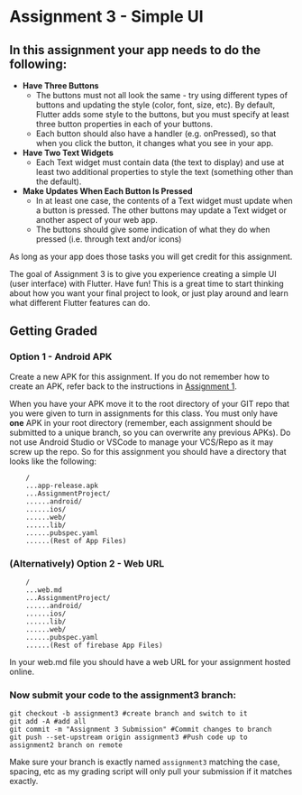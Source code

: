 # Assignment 3 - Simple UI

## In this assignment your app needs to do the following:

* **Have Three Buttons**
  * The buttons must not all look the same - try using different types of buttons and updating the style (color, font, size, etc). By default, Flutter adds some style to the buttons, but you must specify at least three button properties in each of your buttons.
  * Each button should also have a handler (e.g. onPressed), so that when you click the button, it changes what you see in your app.
* **Have Two Text Widgets**
  * Each Text widget must contain data (the text to display) and use at least two additional properties to style the text (something other than the default).
* **Make Updates When Each Button Is Pressed**
  * In at least one case, the contents of a Text widget must update when a button is pressed. The other buttons may update a Text widget or another aspect of your web app.
  * The buttons should give some indication of what they do when pressed (i.e. through text and/or icons)

As long as your app does those tasks you will get credit for this assignment.

The goal of Assignment 3 is to give you experience creating a simple UI (user interface) with Flutter. Have fun! This is a great time to start thinking about how you want your final project to look, or just play around and learn what different Flutter features can do.

## Getting Graded

### Option 1 - Android APK

Create a new APK for this assignment. If you do not remember how to create an APK, refer back to the instructions in [Assignment 1](https://github.com/shelleywong/CINS467-Course-Materials/blob/main/Assignments/Assignment1.md#getting-graded).

When you have your APK move it to the root directory of your GIT repo that you were given to turn in assignments for this class. You must only have **one** APK in your root directory (remember, each assignment should be submitted to a unique branch, so you can overwrite any previous APKs). Do not use Android Studio or VSCode to manage your VCS/Repo as it may screw up the repo. So for this assignment you should have a directory that looks like the following:

```
    /
    ...app-release.apk
    ...AssignmentProject/
    ......android/
    ......ios/
    ......web/
    ......lib/
    ......pubspec.yaml
    ......(Rest of App Files)
```

### (Alternatively) Option 2 - Web URL

```
    /
    ...web.md
    ...AssignmentProject/
    ......android/
    ......ios/
    ......lib/
    ......web/
    ......pubspec.yaml
    ......(Rest of firebase App Files)
```
In your web.md file you should have a web URL for your assignment hosted online.

### Now submit your code to the **assignment3** branch:

```
git checkout -b assignment3 #create branch and switch to it
git add -A #add all
git commit -m "Assignment 3 Submission" #Commit changes to branch
git push --set-upstream origin assignment3 #Push code up to assignment2 branch on remote
```

Make sure your branch is exactly named `assignment3` matching the case, spacing, etc as my grading script will only pull your submission if it matches exactly.
